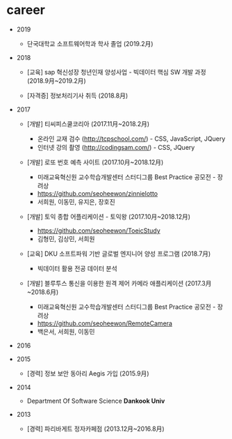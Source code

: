 # career

+ 2019

	+ 단국대학교 소프트웨어학과 학사 졸업 (2019.2月)  

+ 2018

	+ [교육] sap 혁신성장 청년인재 양성사업 - 빅데이터 핵심 SW 개발 과정 (2018.9月~2019.2月)   

	+ [자격증] 정보처리기사 취득 (2018.8月)  

+ 2017

	+ [개발] 티씨피스쿨코리아 (2017.11月~2018.2月)  
		+ 온라인 교재 검수 (http://tcpschool.com/) - CSS, JavaScript, JQuery 
		+ 인터넷 강의 촬영 (http://codingsam.com/) - CSS, JQuery 

	+ [개발] 로또 번호 예측 사이트 (2017.10月~2018.12月)  
		+ 미래교육혁신원 교수학습개발센터 스터디그룹 Best Practice 공모전 - 장려상 
		+ https://github.com/seoheewon/zinnielotto
		+ 서희원, 이동민, 유지은, 장호진
		
	+ [개발] 토익 종합 어플리케이션 - 토익왕 (2017.10月~2018.12月)
		+ https://github.com/seoheewon/ToeicStudy
		+ 김형민, 김상민, 서희원

	+ [교육] DKU 소프트파워 기반 글로벌 엔지니어 양성 프로그램 (2018.7月)
		+ 빅데이터 활용 전공 데이터 분석

	+ [개발] 블루투스 통신을 이용한 원격 제어 카메라 애플리케이션 (2017.3月~2018.6月)
		+ 미래교육혁신원 교수학습개발센터 스터디그룹 Best Practice 공모전 - 장려상 
		+ https://github.com/seoheewon/RemoteCamera
		+ 백은서, 서희원, 이동민

+ 2016


+ 2015

	+ [경력] 정보 보안 동아리 Aegis 가입 (2015.9月)

+ 2014

	+ Department Of Software Science **Dankook Univ**

+ 2013
	
	+ [경력] 파리바게트 정자카페점 (2013.12月~2016.8月)
